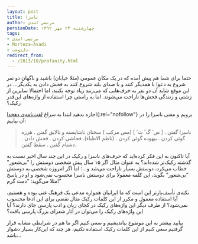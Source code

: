 ```yaml
---
layout: post
title: ناسزا
author: مرتضی اسدی
persianDate: چهارشنبه ۲۴ مهر ۱۳۹۲
tags:
- مرتضی-اسدی
- Morteza-Asadi
- دلنوشت
redirect_from: 
  - /2013/10/profanity.html
---
```

  
  
حتما برای شما هم پیش آمده که در یک مکان عمومی (مثلا خیابان) باشید و ناگهان دو نفر شروع به دعوا با همدیگر کنند و با صدای بلند شروع کنند به فحش دادن به یکدیگر… در این موقع شاید آن دو نفر به حرف‌هایی که می‌زنند زیاد توجه نکنند، اما احتمالا سایرین از زشتی و زنندگی فحش‌ها ناراحت می‌شوند. اما به راستی چرا استفاده از واژه‌های این‌قدر رکیک؟  
  
اجازه بدهید ابتدا به سراغ [لغت‌نامه‌ی دهخدا](http://loghatnameh.com/ "لغت‌نامه‌ی دهخدا"){:rel="nofollow"} برویم و معنی ناسزا را در آن بیابیم:  

> ناسزا گفتن . \[ س َ گ ُ ت َ \] (مص مرکب ) سخنان ناشایسته و نالایق گفتن . هرزه گوئی کردن . بیهوده گوئی کردن . (ناظم الاطباء). فحاشی کردن . فحش دادن . دشنام گفتن . سقط گفتن.
  
آیا تاکنون به این فکر کرده‌اید که حرف‌های ناسزا و رکیک در این چند سال اخیر نسبت به گذشته رکیک‌تر شده‌اند؟ به عنوان مثال اگر ۱۵ سال پیش شخصی دوستش را “بی‌شعور” خطاب می‌کرد، دوستش بسیار ناراحت می‌شد و…؛ اما اگر امروزه شخصی به دوستش “بی‌شعور” بگوید، این کلمه معمولا برای دوستش ناسزا محسوب نمی‌شود و او در پاسخ مثلا می‌گوید: “دمت گرم!”  
  
نکته‌ی تأسف‌بارتر این است که ما ایرانیان همواره مدعی یک فرهنگ غنی بوده و هستیم، آیا استفاده معمول و مکرر از این کلمات رکیک مثال نقضی برای این ادعا محسوب نمی‌شود؟ از طرف دیگر این واژه‌های رکیک در کجای زبان و ادب پارسی جای دارند؟ آیا این واژه‌های رکیک را می‌توان در آثار شعرای بزرگ پارسی یافت؟  
  
بیایید بیشتر به این موضوع بیاندیشیم و سعی کنیم اگر ما هم در شرایطی مشابه قرار گرفتیم سعی کنیم از این کلمات رکیک استفاده نکنیم، هر چند که این‌کار بسیار دشوار باشد…
